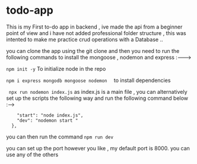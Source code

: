 # todo-app


This is my First to-do app in backend , ive made the api from a beginner point of view and i have not added professional folder structure , this was intented to make me practice crud operations with a Database ..

you can clone the app using the git clone and then you need to run the following commands  to install the mongoose ,
nodemon and express :--->

```npm init -y``` To initialize node in the repo

```npm i express mongodb mongoose nodemon  ``` to install dependencies

``` npx run nodemon index.js``` as index.js is a main file , you can alternatively set up   the scripts the following way and run the following command below :-->

``` "scripts": {
    "start": "node index.js",
    "dev": "nodemon start "
  },
```
you can then run the command ```npm run dev ``` 

you can set up the port however you like , my default port is 8000. you can use any of the others 


